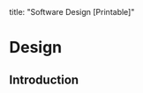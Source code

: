 <frontmatter>
title: "Software Design [Printable]"
</frontmatter>

<include src="navbar.md" boilerplate />

<link rel="stylesheet" href="{{baseUrl}}/css/textbook.css">

<div class="website-content">

<div id="main">

# Design

## Introduction

<include src="../design/introduction/what/unit-inParent-asFlat-print.md" boilerplate />



</div>

</div>
